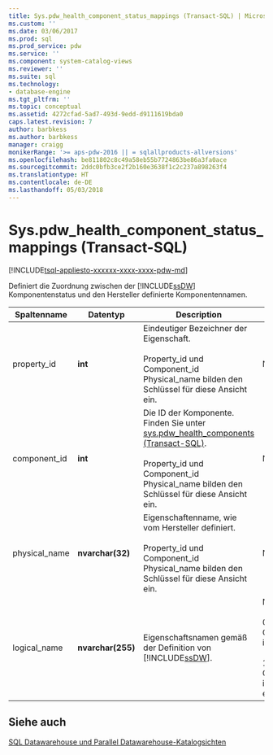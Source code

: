 ```yaml
---
title: Sys.pdw_health_component_status_mappings (Transact-SQL) | Microsoft Docs
ms.custom: ''
ms.date: 03/06/2017
ms.prod: sql
ms.prod_service: pdw
ms.service: ''
ms.component: system-catalog-views
ms.reviewer: ''
ms.suite: sql
ms.technology:
- database-engine
ms.tgt_pltfrm: ''
ms.topic: conceptual
ms.assetid: 4272cfad-5ad7-493d-9edd-d9111619bda0
caps.latest.revision: 7
author: barbkess
ms.author: barbkess
manager: craigg
monikerRange: '>= aps-pdw-2016 || = sqlallproducts-allversions'
ms.openlocfilehash: be811802c8c49a58eb55b7724863be86a3fa0ace
ms.sourcegitcommit: 2ddc0bfb3ce2f2b160e3638f1c2c237a898263f4
ms.translationtype: HT
ms.contentlocale: de-DE
ms.lasthandoff: 05/03/2018
---
```

# <a name="syspdwhealthcomponentstatusmappings-transact-sql"></a>Sys.pdw_health_component_status_mappings (Transact-SQL)
[!INCLUDE[tsql-appliesto-xxxxxx-xxxx-xxxx-pdw-md](../../includes/tsql-appliesto-xxxxxx-xxxx-xxxx-pdw-md.md)]

  Definiert die Zuordnung zwischen der [!INCLUDE[ssDW](../../includes/ssdw-md.md)] Komponentenstatus und den Hersteller definierte Komponentennamen.  
  
|Spaltenname|Datentyp|Description|Bereich|  
|-----------------|---------------|-----------------|-----------|  
|property_id|**int**|Eindeutiger Bezeichner der Eigenschaft.<br /><br /> Property_id und Component_id Physical_name bilden den Schlüssel für diese Ansicht ein.|NOT NULL|  
|component_id|**int**|Die ID der Komponente. Finden Sie unter [sys.pdw_health_components &#40;Transact-SQL&#41;](../../relational-databases/system-catalog-views/sys-pdw-health-components-transact-sql.md).<br /><br /> Property_id und Component_id Physical_name bilden den Schlüssel für diese Ansicht ein.|NOT NULL|  
|physical_name|**nvarchar(32)**|Eigenschaftenname, wie vom Hersteller definiert.<br /><br /> Property_id und Component_id Physical_name bilden den Schlüssel für diese Ansicht ein.|NOT NULL|  
|logical_name|**nvarchar(255)**|Eigenschaftsnamen gemäß der Definition von [!INCLUDE[ssDW](../../includes/ssdw-md.md)].|NOT NULL<br /><br /> 0 – Geräteinstanz ist eindeutig.<br /><br /> 1 - Geräteinstanz ist nicht eindeutig.|  
  
## <a name="see-also"></a>Siehe auch  
 [SQL Datawarehouse und Parallel Datawarehouse-Katalogsichten](../../relational-databases/system-catalog-views/sql-data-warehouse-and-parallel-data-warehouse-catalog-views.md)  
  
  
